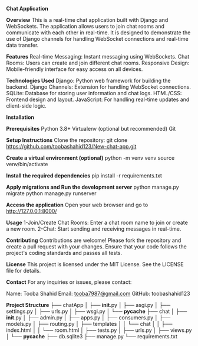 **Chat Application**


**Overview**
This is a real-time chat application built with Django and WebSockets. The application allows users to join chat rooms and communicate with each other in real-time. It is designed to demonstrate the use of Django channels for handling WebSocket connections and real-time data transfer.

**Features**
Real-time Messaging: Instant messaging using WebSockets.
Chat Rooms: Users can create and join different chat rooms.
Responsive Design: Mobile-friendly interface for easy access on all devices.

**Technologies Used**
Django: Python web framework for building the backend.
Django Channels: Extension for handling WebSocket connections.
SQLite: Database for storing user information and chat logs.
HTML/CSS: Frontend design and layout.
JavaScript: For handling real-time updates and client-side logic.



**Installation**

**Prerequisites**
Python 3.8+
Virtualenv (optional but recommended)
Git

**Setup Instructions**
Clone the repository:
git clone https://github.com/toobashahid123/New-chat-app.git

**Create a virtual environment (optional)**
python -m venv venv
source venv/bin/activate

**Install the required dependencies**
pip install -r requirements.txt

**Apply migrations and Run the development server**
python manage.py migrate
python manage.py runserver

**Access the application**
Open your web browser and go to http://127.0.0.1:8000/


**Usage**
1-Join/Create Chat Rooms: Enter a chat room name to join or create a new room.
2-Chat: Start sending and receiving messages in real-time.

**Contributing**
Contributions are welcome! Please fork the repository and create a pull request with your changes. Ensure that your code follows the project's coding standards and passes all tests.

**License**
This project is licensed under the MIT License. See the LICENSE file for details.

**Contact**
For any inquiries or issues, please contact:

Name: Tooba Shahid
Email: tooba7987@gmail.com
GitHub: toobashahid123

**Project Structure**
├── chatApp
│   ├── __init__.py
│   ├── asgi.py
│   ├── settings.py
│   ├── urls.py
│   ├── wsgi.py
│   └── __pycache__
├── chat
│   ├── __init__.py
│   ├── admin.py
│   ├── apps.py
│   ├── consumers.py
│   ├── models.py
│   ├── routing.py
│   ├── templates
│   │   └── chat
│   │       ├── index.html
│   │       └── room.html
│   ├── tests.py
│   ├── urls.py
│   ├── views.py
│   └── __pycache__
├── db.sqlite3
├── manage.py
└── requirements.txt





